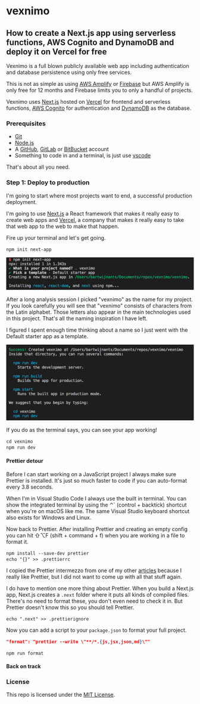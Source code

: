 # vexnimo

## How to create a Next.js app using serverless functions, AWS Cognito and DynamoDB and deploy it on Vercel for free

Vexnimo is a full blown publicly available web app including authentication and database persistence using only free services.

This is not as simple as using [AWS Amplify](https://aws.amazon.com/amplify/) or [Firebase](https://firebase.google.com/) but AWS Amplify is only free for 12 months and Firebase limits you to only a handful of projects.

Vexnimo uses [Next.js](https://nextjs.org/) hosted on [Vercel](https://vercel.com/) for frontend and serverless functions, [AWS Cognito](https://aws.amazon.com/cognito/) for authentication and [DynamoDB](https://aws.amazon.com/dynamodb/) as the database.

### Prerequisites

- [Git](https://git-scm.com/)
- [Node.js](https://nodejs.org/)
- A [GitHub](https://github.com/), [GitLab](https://gitlab.com/) or [BitBucket](https://bitbucket.org/) account
- Something to code in and a terminal, is just use [vscode](https://code.visualstudio.com/)

That's about all you need.

### Step 1: Deploy to production

I'm going to start where most projects want to end, a successful production deployment.

I'm going to use [Next.js](https://nextjs.org/) a React framework that makes it really easy to create web apps and [Vercel](https://vercel.com/), a company that makes it really easy to take that web app to the web to make that happen.

Fire up your terminal and let's get going.

```shell
npm init next-app
```

![init next-app](images/01_init_next-app.png)

After a long analysis session I picked "vexnimo" as the name for my project. If you look carefully you will see that "vexnimo" consists of characters from the Latin alphabet. Those letters also appear in the main technologies used in this project. That's all the naming inspiration I have left.

I figured I spent enough time thinking about a name so I just went with the Default starter app as a template.

![created vexnimo](images/02_created_vexnimo.png)

If you do as the terminal says, you can see your app working!

```shell
cd vexnimo
npm run dev
```

#### Prettier detour

Before I can start working on a JavaScript project I always make sure Prettier is installed. It's just so much faster to code if you can auto-format every 3.8 seconds.

When I'm in Visual Studio Code I always use the built in terminal. You can show the integrated terminal by using the ⌃` (control + backtick) shortcut when you're on macOS like me. The same Visual Studio keyboard shortcut also exists for Windows and Linux.

Now back to Prettier. After installing Prettier and creating an empty config you can hit ⇧⌥F (shift + command + f) when you are working in a file to format it.

```shell
npm install --save-dev prettier
echo "{}" >> .prettierrc
```

I copied the Prettier intermezzo from one of my other [articles](https://levelup.gitconnected.com/agnita-authentication-for-create-react-app-using-aws-cognito-80cde1fb781b) because I really like Prettier, but I did not want to come up with all that stuff again.

I do have to mention one more thing about Prettier. When you build a Next.js app, Next.js creates a `.next` folder where it puts all kinds of compiled files. There's no need to format these, you don't even need to check it in. But Prettier doesn't know this so you should tell Prettier.

```shell
echo ".next" >> .prettierignore
```

Now you can add a script to your `package.json` to format your full project.

```json
"format": "prettier --write \"**/*.{js,jsx,json,md}\""
```

```shell
npm run format
```

#### Back on track

### License

This repo is licensed under the [MIT License](LICENSE).
